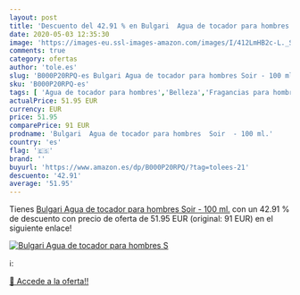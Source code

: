 ```yaml
---
layout: post
title: 'Descuento del 42.91 % en Bulgari  Agua de tocador para hombres  S'
date: 2020-05-03 12:35:30
image: 'https://images-eu.ssl-images-amazon.com/images/I/412LmHB2c-L._SL400_.jpg'
comments: true
category: ofertas
author: 'tole.es'
slug: 'B000P20RPQ-es Bulgari Agua de tocador para hombres Soir - 100 ml.'
sku: 'B000P20RPQ-es'
tags: [ 'Agua de tocador para hombres','Belleza','Fragancias para hombres','Perfumes y fragancias','Productos para el cuidado de la piel','Sets y juegos para el cuidado de la piel','agua','de','tocador', ]
actualPrice: 51.95 EUR
currency: EUR
price: 51.95
comparePrice: 91 EUR
prodname: 'Bulgari  Agua de tocador para hombres  Soir  - 100 ml.'
country: 'es'
flag: '🇪🇸'
brand: ''
buyurl: 'https://www.amazon.es/dp/B000P20RPQ/?tag=tolees-21'
descuento: '42.91'
average: '51.95'
---
```


Tienes [Bulgari  Agua de tocador para hombres  Soir  - 100 ml.](https://www.amazon.es/dp/B000P20RPQ/?tag=tolees-21) con un 42.91 % de descuento con precio de oferta de 51.95 EUR (original: 91 EUR) en el siguiente enlace!

[![Bulgari  Agua de tocador para hombres  S](https://images-eu.ssl-images-amazon.com/images/I/412LmHB2c-L._SL400_.jpg)](https://www.amazon.es/dp/B000P20RPQ/?tag=tolees-21)

ℹ️:


[🛒 Accede a la oferta!!](https://www.amazon.es/dp/B000P20RPQ/?tag=tolees-21)

